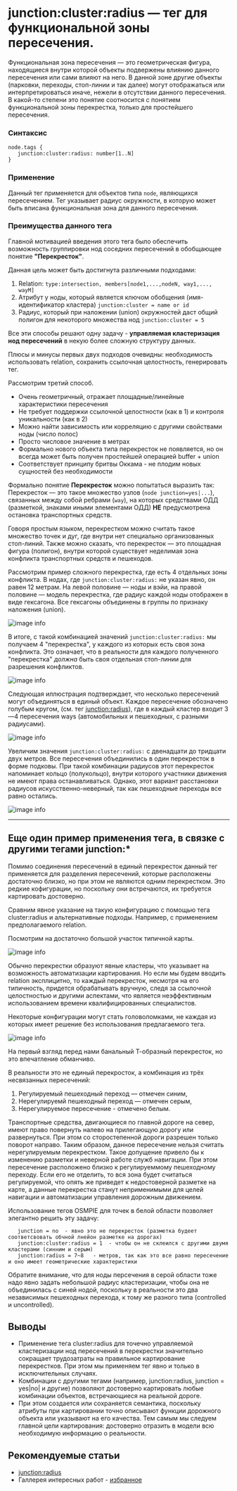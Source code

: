# junction:cluster:radius — тег для функциональной зоны пересечения.

Функциональная зона пересечения — это геометрическая фигура, находящиеся внутри которой объекты подвержены влиянию данного пересечения или сами влияют на него.
В данной зоне другие объекты (парковки, переходы, стоп-линии и так далее) могут отображаться или интерпретироваться иначе, нежели в отсутствии данного пересечения.
В какой-то степени это понятие соотносится с понятием функциональной зоны перекрестка, только для простейшего пересечения.

### Синтаксис
```
node.tags {
   junction:cluster:radius: number[1..N]
}
```

### Применение

Данный тег применяется для объектов типа `node`, являющихся пересечением.
Тег указывает радиус окружности, в которую может быть вписана функциональная зона для данного пересечения.
 
### Преимущества данного тега

Главной мотивацией введения этого тега было обеспечить возможность группировки нод соседних пересечений в обобщающее
понятие **"Перекресток"**. 

Данная цель может быть достигнута различными подходами:

1. Relation: `type:intersection, members[node1,...,nodeN, way1,..., wayM]`
2. Атрибут у ноды, который является ключом обобщения (имя-идентификатор кластера) `junction:cluster = name or id`
3. Радиус, который при наложении (union) окружностей даст общий полигон для некоторого множества нод `junction:cluster = 5`

Все эти способы решают одну задачу - **управляемая кластеризация нод пересечений** в некую более сложную структуру данных.

Плюсы и минусы первых двух подходов очевидны: необходимость использовать relation, сохранить ссылочная целостность, генерировать тег.

Рассмотрим третий способ.

* Очень геометричный, отражает площадные/линейные характеристики пересечения
* Не требует поддержки ссылочной целостности (как в 1) и контроля уникальности (как в 2)
* Можно найти зависимость или корреляцию с другими свойствами ноды (число полос)
* Просто числовое значение в метрах
* Формально нового объекта типа перекресток не появляется, но он всегда может быть получен простейшей операцией buffer + union
* Соответствует принципу бритвы Оккама - не плодим новых сущностей без необходимости

Формально понятие **Перекресток** можно попытаться выразить так:
Перекресток — это такое множество узлов (`node junction=yes|...`), связанных между собой ребрами (`way`), на которых
средствами ОДД (разметкой, знаками иными элементами ОДД) **НЕ** предусмотрена остановка транспортных средств.

Говоря простым языком, перекрестком можно считать такое множество точек и дуг, где внутри нет специально организованных стоп-линий.
Также можно сказать, что перекресток — это площадная фигура (полигон), внутри которой существует неделимая зона конфликта транспортных средств и пешеходов.

Рассмотрим пример сложного перекрестка, где есть 4 отдельных зоны конфликта.
В нодах, где `junction:cluster:radius:` не указан явно, он равен 12 метрам.
На левой половине — ноды и вэйи, на правой половине — модель перекрестка, где радиус каждой ноды отображен в виде гексагона. 
Все гексагоны объединены в группы по признаку наложения (union).

![image info](./img/junction:cluster:radius-img1.png)

В итоге, с такой комбинацией значений `junction:cluster:radius:` мы получаем 4 "перекрестка", у каждого
из которых есть своя зона конфликта. Это означает, что в реальности для каждого полученного "перекрестка" *должна* быть своя отдельная стоп-линии для разрешения конфликтов.

![image info](./img/junction:cluster:radius-img4.png)

Следующая иллюстрация подтверждает, что несколько пересечений могут объединяться в единый объект. Каждое пересечение обозначено голубым кругом,
(см. тег [junction:radius](./node.tags.junction:radius.md)), где в каждый кластер входит 3—4 пересечения ways (автомобильных и пешеходных, с разными радиусами).

![image info](./img/junction:cluster:radius-img5.png)

Увеличим значения `junction:cluster:radius:` с двенадцати до тридцати двух метров.
Все пересечения объединились в один перекресток в форме подковы. При такой комбинации радиусов этот перекресток
напоминает кольцо (полукольцо), внутри которого участники движения не имеют права останавливаться.
Однако, этот вариант расстановки радиусов искусственно-неверный, так как пешеходные переходы все равно остались.

![image info](./img/junction:cluster:radius-img3.png)


---

## Еще один пример применения тега, в связке с другими тегами junction:* 

Помимо соединения пересечений в единый перекресток данный тег применяется для разделения пересечений, которые расположены достаточно близко, но при этом не являются одним перекрестком. Это редкие кофигурации, но поскольку они встречаются, их требуется картировать достоверно. 

Сравним явное указание на такую конфигурацию с помощью тега cluster:radius и альтернативные подходы. Например, с применением предполагаемого relation.

Посмотрим на достаточно большой участок типичной карты.

![image info](./img/junction:cluster:radius-img7.png)

Обычно перекрестки образуют явные кластеры, что указывает на возможность автоматизации картирования.
Но если мы будем вводить relation эксплицитно, то каждый перекресток, несмотря на его типичность, придется обрабатывать вручную, следя за ссылочной целостностью и другими аспектами, что является неэффективным использованием времени квалифицированных специалистов.

Некоторые конфигурации могут стать головоломками, не каждая из которых имеет решение без использования предлагаемого тега.

![image info](./img/junction:cluster:radius-img8.png)

На первый взгляд перед нами банальный Т-образный перекресток, но это впечатление обманчиво.

В реальности это не единый перекросток, а комбинация из трёх несвязанных пересечений:
1. Регулируемый пешеходный переход — отмечен синим,
2. Нерегулируемй пешеходный переход — отмечен серым,
3. Нерегулируемое пересечение - отмечено белым.

Транспортные средства, двигающиеся по главной дороге на север, имеют право повернуть налево на прилегающую дорогу или развернуться. При этом со сторостепенной дороги разрешен только поворот направо. Таким образом, данное пересечение нельзя считать нерегулируемым перекрестком. Такое допущение привело бы к изменению разметки и неверной работе служб навигации.
При этом пересечение расположено близко к регулируеммому пешеходному переходу. Если его не отделить, то вся зона будет считаться регулируемой, что опять же приведет к недостоверной разметке на карте, а данные перекрестка станут неприменимыми для целей навигации и автоматизации управления дорожным движением.

Использование тегов OSMPIE для точек в белой области позволяет элегантно решить эту задачу: 

~~~
   junction = no  - явно это не перекресток (разметка будеет соответсвовать обчной лнейон разметке на дорогах)
   junction:cluster:radius = 1  - чтобы он не склеился с другими двумя кластерами (синним и серым)
   junction:radius = 7~8   - метров, так как это все равно пересечение и оно имеет геометрические характеристики
~~~

Обратите внимание, что для ноды персечения в серой области тоже надо явно задать небольшой радиус кластеризации, чтобы она не объединилась с синей нодой, поскольку в реальности это два независимых пешеходных перехода, к тому же разного типа (controlled и uncontrolled).

## Выводы
 - Применение тега cluster:radius для точечно управляемой кластеризации нод пересечений в перекрестки значительно сокращает трудозатраты на
 правильное картирование перекрестков. При этом мы применяем тег явно и только в исключительных случаях.
 - Комбинации с другими тегами (например, junction:radius, junction = yes|no| и другие) позволяют достоверно картировать любые комбинации объектов, встречающиеся на реальной дороге.
 - При этом создается или сохраняется семантика, поскольку атрибуты при картировании точно описывают функции дорожного объекта или указывают на его качества. Тем самым мы следуем главной цели картирования: достоверно отразить в модели всю необходимую информацию о реальности.

## Рекомендуемые статьи

- [junction:radius](./node.tags.junction:radius.md)
- Галлерея интересных работ - [избранное](./examples/examples.md) 
